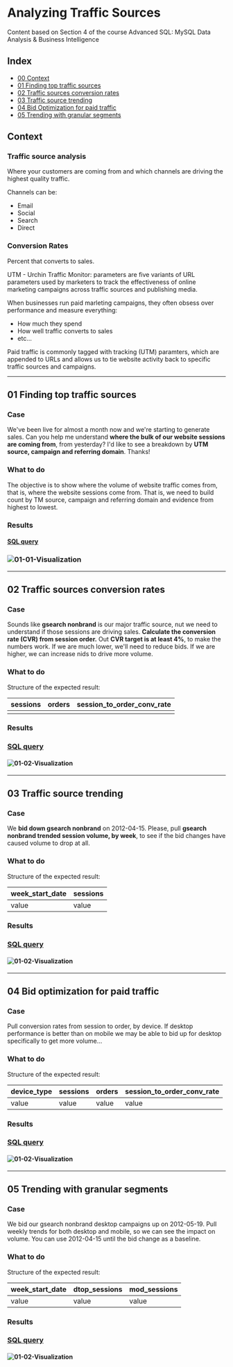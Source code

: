 # Analyzing Traffic Sources
Content based on Section 4 of the course Advanced SQL: MySQL Data Analysis & Business Intelligence

## Index

- [00 Context](#context)
- [01 Finding top traffic sources](#01-finding-top-traffic-sources)
- [02 Traffic sources conversion rates](#02-traffic-sources-conversion-rates)
- [03 Traffic source trending](#03-traffic-source-trending)
- [04 Bid Optimization for paid traffic](#04-bid-optimization-for-paid-traffic)
- [05 Trending with granular segments](#05-trending-with-granular-segments)

## Context
### Traffic source analysis
Where your customers are coming from and which channels are driving the highest quality traffic.

Channels can be:
- Email
- Social
- Search
- Direct

### Conversion Rates 
Percent that converts to sales.

UTM - Urchin Traffic Monitor: parameters are five variants of URL parameters used by marketers to track the effectiveness of online marketing campaigns across traffic sources and publishing media. 

When businesses run paid marleting campaigns, they often obsess over performance and measure everything:
- How much they spend
- How well traffic converts to sales
- etc...

Paid traffic is commonly tagged with tracking (UTM) paramters, which are appended to URLs and allows us to tie website activity back to specific traffic sources and campaigns.

---
## 01 Finding top traffic sources
### Case
We've been live for almost a month now and we're starting to generate sales. Can you help me understand **where the bulk of our website sessions are coming from**, from yesterday?
I'd like to see a breakdown by **UTM source, campaign and referring domain**. Thanks!

### What to do
The objective is to show where the volume of website traffic comes from, that is, where the website sessions come from. That is, we need to build count by TM source, campaign and referring domain and evidence from highest to lowest.

### Results
#### [SQL query](01-top-traffic-sources.sql)
### ![01-01-Visualization](../../.img/01-01.png)

---
## 02 Traffic sources conversion rates
### Case
Sounds like **gsearch nonbrand** is our major traffic source, nut we need to understand if those sessions are driving sales. 
**Calculate the conversion rate (CVR) from session order.** Out **CVR target is at least 4%**, to make the numbers work.
If we are much lower, we'll need to reduce bids. If we are higher, we can increase nids to drive more volume.

### What to do
Structure of the expected result:

| sessions 	| orders 	| session_to_order_conv_rate 	|
|----------	|--------	|----------------------------	|
|          	|        	|                            	|

### Results
### [SQL query](02-traffic-sources-conversion-rates.sql)
#### ![01-02-Visualization](../../.img/01-02.png)

---
## 03 Traffic source trending
### Case
We **bid down gsearch nonbrand** on 2012-04-15. Please, pull **gsearch nonbrand trended session volume, by week**, to see if the bid changes have caused volume to drop at all.

### What to do
Structure of the expected result:

| week_start_date 	| sessions 	|
|-----------------	|----------	|
| value           	| value    	|

### Results
### [SQL query](03-traffic-source-trending.sql)
#### ![01-02-Visualization](../../.img/01-03.png)

---
## 04 Bid optimization for paid traffic
### Case
Pull conversion rates from session to order, by device. If desktop performance is better than on mobile we may be able to bid up for desktop specifically to get more volume...
### What to do
Structure of the expected result:

| device_type 	| sessions 	| orders 	| session_to_order_conv_rate 	|
|-------------	|----------	|--------	|----------------------------	|
| value       	| value    	| value  	| value                      	|

### Results
### [SQL query](04-bid-optimization-for-paid-traffic.sql)
#### ![01-02-Visualization](../../.img/01-04.png)

---
## 05 Trending with granular segments
### Case
We bid our gsearch nonbrand desktop campaigns up on 2012-05-19. Pull weekly trends for both desktop and mobile, so we can see the impact on volume. You can use 2012-04-15 until the bid change as a baseline.
### What to do
Structure of the expected result:

| week_start_date 	| dtop_sessions 	| mod_sessions 	|
|-----------------	|---------------	|--------------	|
| value           	| value         	| value        	|

### Results
### [SQL query](05-trending-w-granular-segments.sql)
#### ![01-02-Visualization](../../.img/01-05.png)